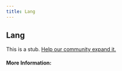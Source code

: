 ```yaml
---
title: Lang
---
```


## Lang

This is a stub. [Help our community expand it.](https://github.com/freeCodeCamp/guide-articles/tree/master/articles/HTML/Attributes/Lang/index.md)

<!-- The article goes here, in GitHub-flavored Markdown. Feel free to add YouTube videos, images, and CodePen/JSBin embeds  -->

#### More Information:
<!-- Please add any articles you think might be helpful to read before writing the article -->


